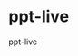 # ppt-live
ppt-live

<template lang="pug">
.data-table(v-loading="loading",:element-loading-text="$t('加载中')")
  el-row.table-top(v-if="search || cols")
    slot(name="top")
    el-input.search-input(
      v-if="search",
      v-model="searchText",
      :class="['pull-'+searchPosition]",
      :placeholder="$t('搜索')",
      icon="search",
      size="small")
    .col-setting(v-if="cols", :class="['pull-'+colsPosition]")
      el-checkbox-group.col-setting-selects(v-model="showCols", size="small")
        el-checkbox-button(
          v-for="col in computedCols",
          :key="col.prop",
          :label="col.prop",
          :disabled="col.disabled") {{ $t(col.label) }}
      .col-setting-buttons
        el-button(type="text", size="small", @click.stop="setShowCols('normal')") {{ $t('重置') }}
        el-button(type="text", size="small", @click.stop="setShowCols('all')") {{ $t('全选') }}
  el-table(
    v-if="showTable",
    :border="border",
    :show-summary="showSummary",
    :show-header="showHeader",
    :summary-method="summaryMethod ? summaryMethod : null",
    :sum-text="sumText",
    :data="searchedData",
    :style="styles.style",
    :height="styles.height",
    :max-height="maxHeight || computedHeight || 600",
    @expand="expandHandler",
    :row-key="rowKey",
    :expand-row-keys="expandRowKeys",
    :row-class-name="rowClassNameFn",
    @selection-change="handleSelect",
    @sort-change="handlerSortChange")
    //- 序列
    el-table-column(v-if="index",type="index",width="70",label="#",align="center")
    //- 多选
    el-table-column(v-if="showSelect",type="selection",width="55",align="center")
    //- 多级表头
    el-table-column(
      v-for="row in showTitles",
      :key="row.prop || row.slot",
      v-if="row.children",
      :label="$t(row.label)",
      :align="row.align || 'center'")
      //- 二级, slot
      el-table-column(
        v-for="child in row.children",
        :key="child.prop || child.slot",
        v-if="child.slot",
        :label="$t(child.label)",
        :fixed="child.fixed",
        :width="child.width",
        :min-width="child['min-width']",
        :prop="child.prop",
        :show-overflow-tooltip="child.tooltip",
        :align="child.align || 'center'",
        :sortable="child.sortable")
        template(scope="scope")
          slot(:name="child.slot", :row="scope.row")
      //- 二级, expand
      el-table-column(v-else-if="child.expand", type="expand")
        template(scope="scope")
          slot(:name="child.expand", :row="scope.row")
      //- 二级, normal
      el-table-column(
        v-else,
        :prop="child.prop",
        :label="$t(child.label)",
        :width="child.width",
        :fixed="child.fixed",
        :min-width="child['min-width']",
        :show-overflow-tooltip="child.tooltip",
        :align="child.align || 'center'",
        :sortable="child.sortable")
    //- slot
    el-table-column(
      v-else-if="row.slot",
      :label="$t(row.label)",
      :fixed="row.fixed",
      :width="row.width",
      :min-width="row['min-width']",
      :prop="row.prop",
      :show-overflow-tooltip="row.tooltip",
      :align="row.align || 'center'",
      :sortable="row.sortable")
      template(scope="scope")
        slot(:name="row.slot", :row="scope.row")
    //- expand
    el-table-column(v-else-if="row.expand", type="expand")
      template(scope="scope")
        slot(:name="row.expand", :row="scope.row")
    //- normal
    el-table-column(
      v-else,
      :prop="row.prop",
      :label="$t(row.label)",
      :width="row.width",
      :fixed="row.fixed",
      :min-width="row['min-width']",
      :show-overflow-tooltip="row.tooltip",
      :align="row.align || 'center'",
      :sortable="row.sortable")
    template(slot="append")
      slot(name="append")
  //- 分页
  el-row.table-bottom
    slot(name="bottom")
    el-pagination(
      v-if="page",
      :class="['pull-'+pagePosition]",
      :page-size="pageSize",
      :current-page="currentPage",
      @size-change="handleSizeChange",
      @current-change="handleCurrentChange",
      :page-sizes="[15, 20, 30, 50, 100]",
      layout="total, sizes, prev, pager, next, jumper",
      :total="totalNum")
</template>

<script>
import { mapGetters } from 'vuex'
export default {
  name: 'data-table',

  data () {
    return {
      showTable: true,
      pageSize: 15,
      currentPage: 1,
      searchText: '',
      sortOption: { prop: '', order: '' },
      showCols: []
    }
  },

  props: {
    cols: {
      type: Object,
      default: null
    },
    colsPosition: {
      type: String,
      default: 'left'
    },
    rowClassName: {
      type: String | Function,
      default: ''
    },
    expandRowKeys: {
      type: Array,
      default: () => []
    },
    rowKey: {
      type: String | Function,
      default: ''
    },
    loading: {
      type: Boolean,
      default: false
    },
    search: {
      type: Boolean,
      default: false
    },
    searchPosition: {
      type: String,
      default: 'right'
    },
    page: {
      type: Boolean,
      default: false
    },
    pagePosition: {
      type: String,
      default: 'right'
    },
    sumText: {
      type: String,
      default: '合计'
    },
    border: {
      type: Boolean,
      default: true
    },
    showHeader: {
      type: Boolean,
      default: true
    },
    gridArr: {
      type: Array,
      default: () => []
    },
    data: {
      type: Array,
      default: () => []
    },
    title: {
      type: Array,
      default: () => []
    },
    index: {
      type: Boolean,
      default: false
    },
    showSummary: {
      type: Boolean,
      default: false
    },
    styles: {
      type: Object,
      default: () => {
        return {
          style: {
            width: '100%'
          }
        }
      }
    },
    maxHeight: {
      type: String | Number,
      default: 0
    },
    autoHeight: {
      type: Number,
      default: 70
    },
    summaryMethod: {
      type: Function | Object,
      default: null
    },
    expandHandler: {
      type: Function,
      default: () => {}
    },
    handleSelect: {
      type: Function,
      default: () => {}
    },
    showSelect: {
      type: Boolean,
      default: false
    }
  },

  computed: {
    ...mapGetters(['HEIGHT']),

    computedTitle () {
      let titles = this.title

      function getTitles (arr) {
        let result = []
        arr.forEach(item => {
          if (item.children) result = result.concat(getTitles(item.children))
          if (item.prop || item.slot) result.push(item)
        })
        return result
      }

      return getTitles(titles)
    },

    computedCols () {
      let cols = this.cols
      if (!cols) return null

      if (cols === true) {
        let titles = this.computedTitle
        return titles.map(title => { return { label: title.label, prop: title.prop || title.slot } })
      } else {
        let titles = this.computedTitle
        return titles.map(title => {
          let label = title.label
          let prop = title.prop || title.slot
          let setting = cols[prop]
          let option = { label, prop }
          if (!setting) {
            return option
          } else if (typeof setting === 'string') {
            return { ...option, [setting]: true }
          } else {
            setting.forEach(item => option[item] = true)
            return option
          }
        })
      }
    },

    hideCols () {
      let cols = this.computedCols
      let shows = this.showCols
      if (!cols) return null
      return cols.filter(col => !shows.includes(col.prop)).map(col => col.prop)
    },

    showTitles () {
      let hideCols = this.hideCols
      let titles = JSON.parse(JSON.stringify(this.title))
      if (!hideCols) return titles
      return titles.filter(title => {
        if (title.children) {
          title.children = title.children.filter(child => !hideCols.includes(child.prop || child.slot))
          return !hideCols.includes(title.prop || title.slot) && title.children.length
        }
        return !hideCols.includes(title.prop || title.slot)
      })
    },

    requestOption () {
      return {
        pageNumber: this.currentPage,
        pageSize: this.pageSize
      }
    },

    computedHeight () {
      return this.HEIGHT - this.autoHeight
    },

    totalNum () {
      return this.searchedData.length
    },

    searchedData () {
      let search = this.search
      let text = this.searchText
      let result = this.data
      if (!result.length || !text || !search) return result

      // 搜索
      let reg = new RegExp(this.searchText, 'i')
      result = result.filter(row => {
        let texts = ''
        for (let i in row) { texts += `${row[i]} ` }
        return reg.test(texts)
      })

      return result
    },

    showDataIndex () {
      let page = this.page
      let result = this.searchedData
      if (!result.length || !page) return [0, result.length ? result.length - 1 : 0]

      // 分页筛选
      let pageSize = this.pageSize
      let currentPage = this.currentPage
      let start = pageSize * (currentPage - 1)
      let end = start + pageSize
      return [start, end - 1]
    }
  },

  created () {
    this.setShowCols()
  },

  mounted () {
    this.colspan(this.gridArr)
  },

  watch: {
    'data': {
      handler () { this.colspan(this.gridArr) },
      deep: true
    },
    'title': {
      handler () { this.colspan(this.gridArr) },
      deep: true
    },
    'cols': 'setShowCols',
    'showTitles': 'resetTable'
  },

  methods: {
    // 合并单元格
    SpanGrid (tabObj, cellindex = 0, beginRow = 0) {
      if (!tabObj) return false

      let i, j
      let intSpan
      let strTemp

      for (i = beginRow; i < tabObj.rows.length; i++) {
        intSpan = 1
        strTemp = tabObj.rows[i].cells[cellindex].innerText

        for (j = i + 1; j < tabObj.rows.length; j++) {
          if (strTemp === tabObj.rows[j].cells[cellindex].innerText) {
            intSpan++
            tabObj.rows[i].cells[cellindex].rowSpan = intSpan
            tabObj.rows[j].cells[cellindex].classList.add('hide')
          } else { break }
        }
      }

      i = j - 1
    },
    // 重置被合并的单元格
    resetGrid (tabObj) {
      if (!tabObj) return false

      for (let row of tabObj.rows) {
        for (let cell of row.cells) {
          cell.rowSpan = 1
          cell.classList.remove('hide')
        }
      }
    },
    // 合并element表格的单元格
    colspan (gridArr) {
      this.$nextTick(function () {
        let tableEl = this.$el.querySelector('.el-table__body-wrapper table')

        this.resetGrid(tableEl)

        gridArr.forEach(i => { this.SpanGrid(tableEl, i) })
      })
    },

    handleSizeChange (val) {
      this.pageSize = val
    },

    handleCurrentChange (val) {
      this.currentPage = val
    },

    handlerSortChange ({column, prop, order}) {
      this.sortOption = { prop, order }
    },

    setShowCols (type = 'normal') {
      let val = this.computedCols
      if (!val) return

      if (type === 'normal') {
        this.showCols = val.filter(col => !col.hide).map(col => col.prop)
      } else if (type === 'all') {
        this.showCols = val.filter(col => {
          if (col.disabled) return this.showCols.includes(col.prop)
          else return true
        }).map(col => col.prop)
      }
    },

    rowClassNameFn (row, index) {
      let rowClassName = typeof this.rowClassName === 'string' ? this.rowClassName : this.rowClassName()
      let [start, end] = this.showDataIndex
      let result = index >= start && index <= end ? '' : 'hide'
      return rowClassName + ' ' + result
    },

    resetTable () {
      this.showTable = false
      this.$nextTick(() => this.showTable = true)
    }
  }
}
</script>

<style scoped>
.table-top {
  margin-bottom: 5px;
  padding: 0 5px;
}

.table-bottom {
  margin-top: 5px;
  padding: 0 5px;
}

.search-input {
  width: 250px;
}

.hide {
  display: none;
}

.col-setting-selects {
  display: inline-block;
}

.col-setting-buttons {
  display: inline-block;
  margin-left: 10px;
}
</style>

<style>
.col-setting-selects .el-checkbox-button.is-checked .el-checkbox-button__inner {
  color: #13ce66;
  background-color: transparent;
  border: transparent;
  box-shadow: none;
  padding-top: 4px;
  padding-left: 0;
  padding-right: 0;
}

.col-setting-selects .el-checkbox-button .el-checkbox-button__inner {
  color: #ff4949;
  background-color: transparent;
  border: transparent;
  box-shadow: none;
  padding-top: 4px;
  padding-left: 0;
  padding-right: 0;
}

.col-setting-selects
  .el-checkbox-button:first-child
  .el-checkbox-button__inner {
  border: none;
}

.col-setting-selects
  .el-checkbox-button.is-disabled
  .el-checkbox-button__inner {
  -webkit-filter: grayscale(100%);
  background-color: transparent;
}

.col-setting-selects
  .el-checkbox-button:not(:last-child)
  .el-checkbox-button__inner:after {
  content: "-";
  margin: 0 5px;
  color: #475669;
}
</style>

